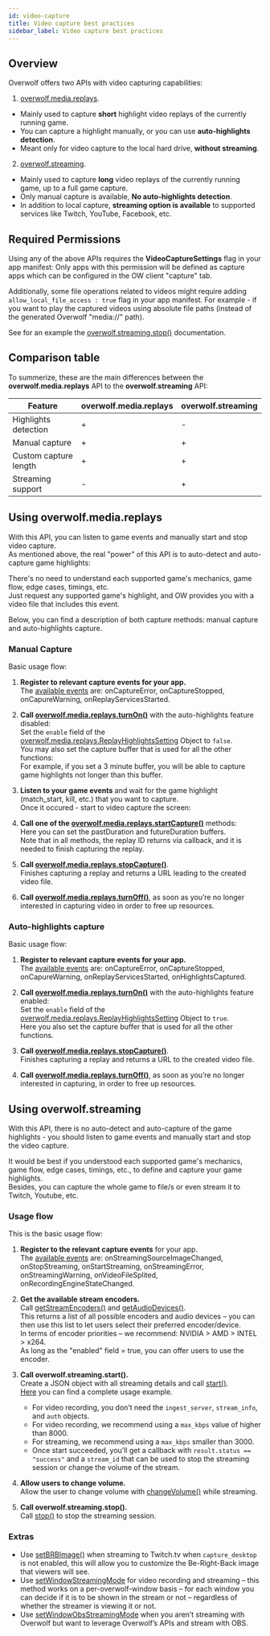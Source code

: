 ```yaml
---
id: video-capture
title: Video capture best practices
sidebar_label: Video capture best practices
---
```


## Overview

Overwolf offers two APIs with video capturing capabilities:  

1. [overwolf.media.replays](../api/overwolf-media-replays).
  * Mainly used to capture **short** highlight video replays of the currently running game.
  * You can capture a highlight manually, or you can use **auto-highlights detection**.
  * Meant only for video capture to the local hard drive, **without streaming**.

2. [overwolf.streaming](../api/overwolf-streaming).
  * Mainly used to capture **long** video replays of the currently running game, up to a full game capture.
  * Only manual capture is available, **No auto-highlights detection**.
  * In addition to local capture, **streaming option is available** to supported services like Twitch, YouTube, Facebook, etc.

## Required Permissions

Using any of the above APIs requires the **VideoCaptureSettings** flag in your app manifest: Only apps with this permission will be defined as capture apps which can be configured in the OW client "capture" tab.

Additionally, some file operations related to videos might require adding `allow_local_file_access : true` flag in your app manifest.
For example - if you want to play the captured videos using absolute file paths (instead of the generated Overwolf "media://" path).

See for an example the [overwolf.streaming.stop()](../api/overwolf-streaming#stopstreamid-callback) documentation.

## Comparison table

To summerize, these are the main differences between the **overwolf.media.replays** API to the **overwolf.streaming** API:

Feature                | overwolf.media.replays   | overwolf.streaming             | 
---------------------- | -------------------------| ------------------------------ |
Highlights detection   | +                        | -                              |     
Manual capture         | +                        | +                              |     
Custom capture length  | +                        | +                              |     
Streaming support      | -                        | +                              |     

## Using overwolf.media.replays

With this API, you can listen to game events and manually start and stop video capture.  
As mentioned above, the real "power" of this API is to auto-detect and auto-capture game highlights:  

There's no need to understand each supported game's mechanics, game flow, edge cases, timings, etc.  
Just request any supported game's highlight, and OW provides you with a video file that includes this event.

Below, you can find a description of both capture methods: manual capture and auto-highlights capture.

### Manual Capture

Basic usage flow:

1. **Register to relevant capture events for your app.**  
   The [available events](../api/overwolf-media-replays#events-reference) are: onCaptureError, onCaptureStopped, onCapureWarning, onReplayServicesStarted.

2. **Call [overwolf.media.replays.turnOn()](../api/overwolf-media-replays#turnonparameters-callback)** with the auto-highlights feature disabled:  
   Set the `enable` field of the [overwolf.media.replays.ReplayHighlightsSetting](../api/overwolf-media-replays#replayhighlightssetting-object) Object to `false`.  
   You may also set the capture buffer that is used for all the other functions:  
   For example, if you set a 3 minute buffer, you will be able to capture game highlights not longer than this buffer.

3. **Listen to your game events** and wait for the game highlight (match_start, kill, etc.) that you want to capture.  
   Once it occured - start to video capture the screen:

4. **Call one of the [overwolf.media.replays.startCapture()](../api/overwolf-media-replays#startcapturereplaytype-pastduration-callback)** methods:  
   Here you can set the pastDuration and futureDuration buffers.  
   Note that in all methods, the replay ID returns via callback, and it is needed to finish capturing the replay.

5. **Call [overwolf.media.replays.stopCapture()](../api/overwolf-media-replays#stopcapturereplaytype-replayid-callback)**.  
   Finishes capturing a replay and returns a URL leading to the created video file.

6. **Call [overwolf.media.replays.turnOff()](../api/overwolf-media-replays#turnoffcallback)**, as soon as you’re no longer interested in capturing video in order to free up resources.

### Auto-highlights capture

Basic usage flow:

1. **Register to relevant capture events for your app.**  
   The [available events](../api/overwolf-media-replays#events-reference) are: onCaptureError, onCaptureStopped, onCapureWarning, onReplayServicesStarted, onHighlightsCaptured.

2. **Call [overwolf.media.replays.turnOn()](../api/overwolf-media-replays#turnonparameters-callback)** with the auto-highlights feature enabled:  
   Set the `enable` field of the [overwolf.media.replays.ReplayHighlightsSetting](../api/overwolf-media-replays#replayhighlightssetting-object) Object to `true`.  
   Here you also set the capture buffer that is used for all the other functions.

3. **Call [overwolf.media.replays.stopCapture()](../api/overwolf-media-replays#stopcapturereplaytype-replayid-callback)**.  
   Finishes capturing a replay and returns a URL to the created video file.

4. **Call [overwolf.media.replays.turnOff()](../api/overwolf-media-replays#turnoffcallback)**, as soon as you’re no longer interested in capturing, in order to free up resources.

## Using overwolf.streaming

With this API, there is no auto-detect and auto-capture of the game highlights - you should listen to game events and manually start and stop the video capture.  

It would be best if you understood each supported game's mechanics, game flow, edge cases, timings, etc., to define and capture your game highlights.  
Besides, you can capture the whole game to file/s or even stream it to  Twitch, Youtube, etc. 

### Usage flow

This is the basic usage flow:

1. **Register to the relevant capture events** for your app.  
The [available events](../api/overwolf-streaming#events-reference) are: onStreamingSourceImageChanged, onStopStreaming, onStartStreaming, onStreamingError, onStreamingWarning, onVideoFileSplited, onRecordingEngineStateChanged.

2. **Get the available stream encoders.**  
  Call [getStreamEncoders()](../api/overwolf-streaming#getstreamencoderscallback) and [getAudioDevices()](../api/overwolf-streaming#getaudiodevicescallback).  
  This returns a list of all possible encoders and audio devices – you can then use this list to let users select their preferred encoder/device.  
  In terms of encoder priorities – we recommend: NVIDIA > AMD > INTEL > x264.  
  As long as the "enabled" field = true, you can offer users to use the encoder.

3. **Call overwolf.streaming.start().**  
   Create a JSON object with all streaming details and call [start()](../api/overwolf-streaming#startsettings-callback).  
   [Here](../api/overwolf-streaming#usage-example) you can find a complete usage example.
   * For video recording, you don’t need the `ingest_server`, `stream_info`, and `auth` objects.
   * For video recording, we recommend using a `max_kbps` value of higher than 8000.
   * For streaming, we recommend using a `max_kbps` smaller than 3000.
   * Once start succeeded, you’ll get a callback with `result.status == "success"` and a `stream_id` that can be used to stop the streaming session or change the volume of the stream.

4. **Allow users to change volume.**  
  Allow the user to change volume with [changeVolume()](../api/overwolf-streaming#changevolumestreamid-audiooptions-callback) while streaming.

5. **Call overwolf.streaming.stop().**  
  Call [stop()](../api/overwolf-streaming#stopstreamid-callback) to stop the streaming session.

### Extras

* Use [setBRBImage()](../api/overwolf-streaming#setbrbimagestreamid-image-backgroundcolor-callback) when streaming to Twitch.tv when `capture_desktop` is not enabled, this will allow you to customize the Be-Right-Back image that viewers will see.
* Use [setWindowStreamingMode](../api/overwolf-streaming#setwindowstreamingmodewindowid-streamingmode-callback) for video recording and streaming – this method works on a per-overwolf-window basis – for each window you can decide if it is to be shown in the stream or not – regardless of whether the streamer is viewing it or not.
* Use [setWindowObsStreamingMode](../api/overwolf-streaming#setwindowobsstreamingmodewindowid-obsstreamingmode-callback) when you aren’t streaming with Overwolf but want to leverage Overwolf’s APIs and stream with OBS.


